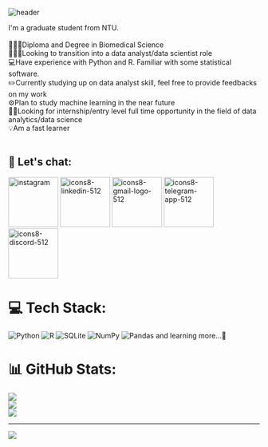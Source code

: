 ![header](https://capsule-render.vercel.app/api?type=waving&color=FFC2D1&height=300&section=header&text=Welcome%20to%20Althea's%20Github!&fontSize=45)


I'm a graduate student from NTU.<br><br>👩🏻‍🔬Diploma and Degree in Biomedical Science<br>👩🏻‍💻Looking to transition into a data analyst/data scientist role<br>💻Have experience with Python and R. Familiar with some statistical software.<br>✏️Currently studying up on data analyst skill, feel free to provide feedbacks on my work<br>⚙️Plan to study machine learning in the near future<br>👌🏻Looking for internship/entry level full time opportunity in the field of data analytics/data science<br>💡Am a fast learner<br><br>


## 💬 Let's chat:
<a href="https://instagram.com/altheaxcvii"><img src="https://i.ibb.co/YLS0rY0/icons8-instagram-512.png" alt="instagram" border="0" width="100" height="100"></a>
<a href="https://www.linkedin.com/in/qianweilim/"><img src="https://i.ibb.co/pv1HFMF/icons8-linkedin-512.png" alt="icons8-linkedin-512" border="0" width="100" height="100"></a>
<a href="mailto:qianxcvii@gmail.com"><img src="https://i.ibb.co/D8SX5Ck/icons8-gmail-logo-512.png" alt="icons8-gmail-logo-512" border="0" width="100" height="100"></a>
<a href="https://t.me/altheaxcvii"><img src="https://i.ibb.co/0VytDv1/icons8-telegram-app-512.png" alt="icons8-telegram-app-512" border="0" width="100" height="100"></a><a href="https://discordapp.com/users/551286264620384278"><img src="https://i.ibb.co/hZzk4Dj/icons8-discord-512.png" alt="icons8-discord-512" border="0" width="100" height="100"></a><br />


# 💻 Tech Stack:
![Python](https://img.shields.io/badge/python-3670A0?style=for-the-badge&logo=python&logoColor=ffdd54) ![R](https://img.shields.io/badge/r-%23276DC3.svg?style=for-the-badge&logo=r&logoColor=white) ![SQLite](https://img.shields.io/badge/sqlite-%2307405e.svg?style=for-the-badge&logo=sqlite&logoColor=white) ![NumPy](https://img.shields.io/badge/numpy-%23013243.svg?style=for-the-badge&logo=numpy&logoColor=white) ![Pandas](https://img.shields.io/badge/pandas-%23150458.svg?style=for-the-badge&logo=pandas&logoColor=white) and learning more...🥺


# 📊 GitHub Stats:
![](https://github-readme-stats.vercel.app/api?username=altheaxcvii&theme=default&hide_border=false&include_all_commits=true&count_private=false)<br/>
![](https://github-readme-streak-stats.herokuapp.com/?user=altheaxcvii&theme=default&hide_border=false)<br/>
![](https://github-readme-stats.vercel.app/api/top-langs/?username=altheaxcvii&theme=default&hide_border=false&include_all_commits=true&count_private=false&layout=compact)

---
[![](https://visitcount.itsvg.in/api?id=altheaxcvii&icon=7&color=10)](https://visitcount.itsvg.in)

<!-- Proudly created with GPRM ( https://gprm.itsvg.in ) -->
